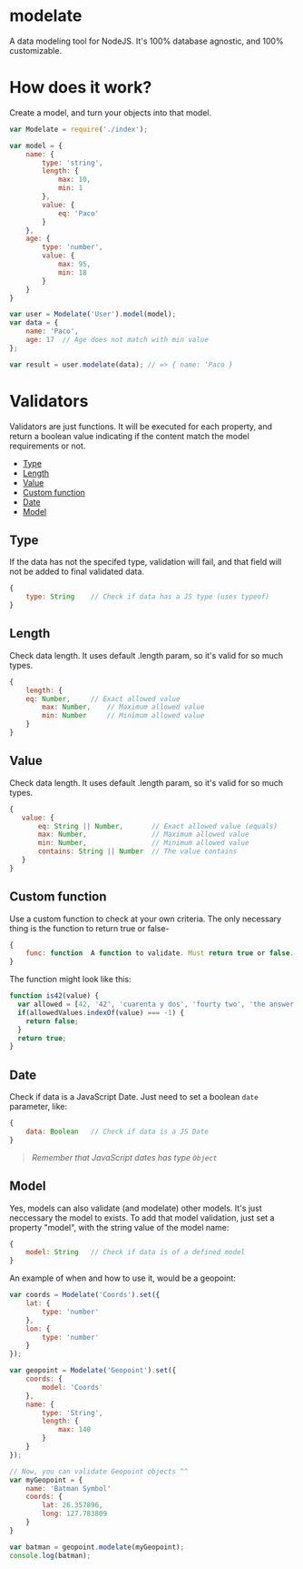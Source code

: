 # modelate
A data modeling tool for NodeJS. It's 100% database agnostic, and 100% customizable.

# How does it work?
Create a model, and turn your objects into that model. 

```javascript
var Modelate = require('./index');

var model = {
	name: {
		type: 'string',
		length: {	
			max: 10,
			min: 1
		},
		value: {
			eq: 'Paco'
		}
	},
	age: {
		type: 'number',
		value: {
			max: 95,
			min: 18
		}
	}
}

var user = Modelate('User').model(model);
var data = {
	name: 'Paco',
	age: 17  // Age does not match with min value
};

var result = user.modelate(data); // => { name: 'Paco }
```
# Validators
Validators are just functions. It will be executed for each property, and return a boolean value indicating if the content match the model requirements or not. 

 - [Type](#type)
 - [Length](#length)
 - [Value](#value)
 - [Custom function](#custom-function)
 - [Date](#date)
 - [Model](#model)
 
## Type
If the data has not the specifed type, validation will fail, and that field will not be added to final validated data.

```javascript
{
	type: String	// Check if data has a JS type (uses typeof)
}
```
  
## Length
Check data length. It uses default .length param, so it's valid for so much types.

```javascript
{
	length: {
    eq: Number,		// Exact allowed value
		max: Number,	// Maximum allowed value
		min: Number		// Minimum allowed value
	}
}
 ```
 
## Value
Check data length. It uses default .length param, so it's valid for so much types.
 
 ```javascript
{
	value: {
 		eq: String || Number,		// Exact allowed value (equals)
 		max: Number,				// Maximum allowed value
 		min: Number,				// Minimum allowed value
 		contains: String || Number	// The value contains 
 	}
}
 ```

## Custom function
Use a custom function to check at your own criteria. The only necessary thing is the function to return true or false-
 
```javascript
{
	func: function	A function to validate. Must return true or false.
}
```

The function might look like this: 
```javascript
function is42(value) {
  var allowed = [42, '42', 'cuarenta y dos', 'fourty two', 'the answer to the life the universe and everything'];
  if(allowedValues.indexOf(value) === -1) {
    return false;
  }
  return true;
}
```

## Date
Check if data is a JavaScript Date. Just need to set a boolean `date` parameter, like: 

```javascript
{
	data: Boolean	// Check if data is a JS Date
}
```
> _Remember that JavaScript dates has type `Object`_


## Model
Yes, models can also validate (and modelate) other models. It's just neccessary the model to exists. To add that model validation, just set a property "model", with the string value of the model name:

```javascript
{
	model: String	// Check if data is of a defined model
}
```
An example of when and how to use it, would be a geopoint:
```javascript
var coords = Modelate('Coords').set({ 
	lat: {
		type: 'number'
	}, 
	lon: {
		type: 'number'
	}
});

var geopoint = Modelate('Geopoint').set({
	coords: {
		model: 'Coords'
	},
	name: {
		type: 'String',
		length: {
			max: 140
		}
	}
});

// Now, you can validate Geopoint objects ^^
var myGeopoint = {
	name: 'Batman Symbol'
	coords: {
		lat: 26.357896,
		long: 127.783809
	}
}

var batman = geopoint.modelate(myGeopoint);
console.log(batman);
```

